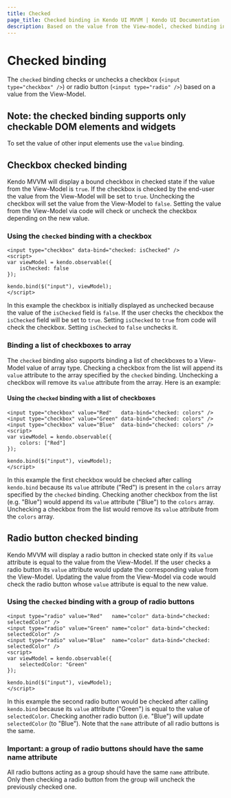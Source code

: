 ```yaml
---
title: Checked
page_title: Checked binding in Kendo UI MVVM | Kendo UI Documentation
description: Based on the value from the View-model, checked binding in Kendo UI MVVM changes the behaviour of a checkbox or a radio button.
---
```


# Checked binding

The `checked` binding checks or unchecks a checkbox (`<input type="checkbox" />`) or
radio button (`<input type="radio" />`) based on a value from the View-Model.

## Note: the checked binding supports only checkable DOM elements and widgets

To set the value of other input elements use the `value` binding.

## Checkbox checked binding

Kendo MVVM will display a bound checkbox in checked state if the value from the View-Model is `true`.
If the checkbox is checked by the end-user the value from the View-Model will be set to `true`.
Unchecking the checkbox will set the value from the View-Model to `false`. Setting the value from
the View-Model via code will check or uncheck the checkbox depending on the new value.

### Using the `checked` binding with a checkbox

    <input type="checkbox" data-bind="checked: isChecked" />
    <script>
    var viewModel = kendo.observable({
        isChecked: false
    });

    kendo.bind($("input"), viewModel);
    </script>


In this example the checkbox is initially displayed as unchecked because the value of the `isChecked` field is `false`.
If the user checks the checkbox the `isChecked` field will be set to `true`. Setting
`isChecked` to `true` from code will check the checkbox. Setting `isChecked` to `false` unchecks it.

### Binding a list of checkboxes to array

The `checked` binding also supports binding a list of checkboxes to a View-Model value of array type.
Checking a checkbox from the list will append its `value` attribute to the array specified by the `checked` binding.
Unchecking a checkbox will remove its `value` attribute from the array. Here is an example:

#### Using the `checked` binding with a list of checkboxes

    <input type="checkbox" value="Red"   data-bind="checked: colors" />
    <input type="checkbox" value="Green" data-bind="checked: colors" />
    <input type="checkbox" value="Blue"  data-bind="checked: colors" />
    <script>
    var viewModel = kendo.observable({
        colors: ["Red"]
    });

    kendo.bind($("input"), viewModel);
    </script>


In this example the first checkbox would be checked after calling `kendo.bind` because its `value`
attribute ("Red") is present in the `colors` array specified by the `checked` binding. Checking another
checkbox from the list (e.g. "Blue") would append its `value` attribute ("Blue") to the `colors` array.
Unchecking a checkbox from the list would remove its `value` attribute from the `colors` array.

## Radio button checked binding

Kendo MVVM will display a radio button in checked state only if its `value` attribute is equal to
the value from the View-Model. If the user checks a radio button its `value` attribute would update the
corresponding value from the View-Model. Updating the value from the View-Model via code would check the radio button whose `value`
attribute is equal to the new value.

### Using the `checked` binding with a group of radio buttons

    <input type="radio" value="Red"   name="color" data-bind="checked: selectedColor" />
    <input type="radio" value="Green" name="color" data-bind="checked: selectedColor" />
    <input type="radio" value="Blue"  name="color" data-bind="checked: selectedColor" />
    <script>
    var viewModel = kendo.observable({
        selectedColor: "Green"
    });

    kendo.bind($("input"), viewModel);
    </script>

In this example the second radio button would be checked after calling `kendo.bind` because its `value` attribute
("Green") is equal to the value of `selectedColor`. Checking another radio button (i.e. "Blue") will update
`selectedColor` (to "Blue"). Note that the `name` attribute of all radio buttons is the same.

### Important: a group of radio buttons should have the same name attribute

All radio buttons acting as a group should have the same `name` attribute. Only then checking a radio button from the group will uncheck the previously checked one.
